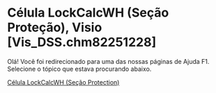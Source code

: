 
# Célula LockCalcWH (Seção Proteção), Visio [Vis_DSS.chm82251228]

Olá! Você foi redirecionado para uma das nossas páginas de Ajuda F1. Selecione o tópico que estava procurando abaixo.

[Célula LockCalcWH (Seção Protection)](http://msdn.microsoft.com/library/6eb51e5a-03d8-3daa-b4e1-6107d540aed9%28Office.15%29.aspx)
